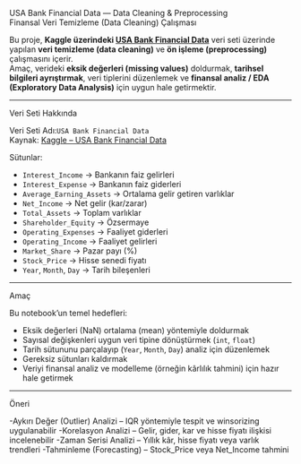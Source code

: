 USA Bank Financial Data — Data Cleaning & Preprocessing  
Finansal Veri Temizleme (Data Cleaning) Çalışması  

Bu proje, **Kaggle üzerindeki [USA Bank Financial Data](https://www.kaggle.com/datasets/vishalsinghsangral/usa-bank-financial-data)** veri seti üzerinde yapılan **veri temizleme (data cleaning)** ve **ön işleme (preprocessing)** çalışmasını içerir.  
Amaç, verideki **eksik değerleri (missing values)** doldurmak, **tarihsel bilgileri ayrıştırmak**, veri tiplerini düzenlemek ve **finansal analiz / EDA (Exploratory Data Analysis)** için uygun hale getirmektir.  

---

Veri Seti Hakkında

Veri Seti Adı:`USA Bank Financial Data`  
Kaynak: [Kaggle – USA Bank Financial Data](https://www.kaggle.com/datasets/vishalsinghsangral/usa-bank-financial-data)  

Sütunlar:
- `Interest_Income` → Bankanın faiz gelirleri  
- `Interest_Expense` → Bankanın faiz giderleri  
- `Average_Earning_Assets` → Ortalama gelir getiren varlıklar  
- `Net_Income` → Net gelir (kar/zarar)  
- `Total_Assets` → Toplam varlıklar  
- `Shareholder_Equity` → Özsermaye  
- `Operating_Expenses` → Faaliyet giderleri  
- `Operating_Income` → Faaliyet gelirleri  
- `Market_Share` → Pazar payı (%)  
- `Stock_Price` → Hisse senedi fiyatı  
- `Year`, `Month`, `Day` → Tarih bileşenleri  

---

 Amaç

Bu notebook’un temel hedefleri:
- Eksik değerleri (NaN) ortalama (mean) yöntemiyle doldurmak  
- Sayısal değişkenleri uygun veri tipine dönüştürmek (`int`, `float`)  
- Tarih sütununu parçalayıp (`Year`, `Month`, `Day`) analiz için düzenlemek  
- Gereksiz sütunları kaldırmak  
- Veriyi finansal analiz ve modelleme (örneğin kârlılık tahmini) için hazır hale getirmek  

---

Öneri

-Aykırı Değer (Outlier) Analizi – IQR yöntemiyle tespit ve winsorizing uygulanabilir
-Korelasyon Analizi – Gelir, gider, kar ve hisse fiyatı ilişkisi incelenebilir
-Zaman Serisi Analizi – Yıllık kâr, hisse fiyatı veya varlık trendleri
-Tahminleme (Forecasting) – Stock_Price veya Net_Income tahmini
